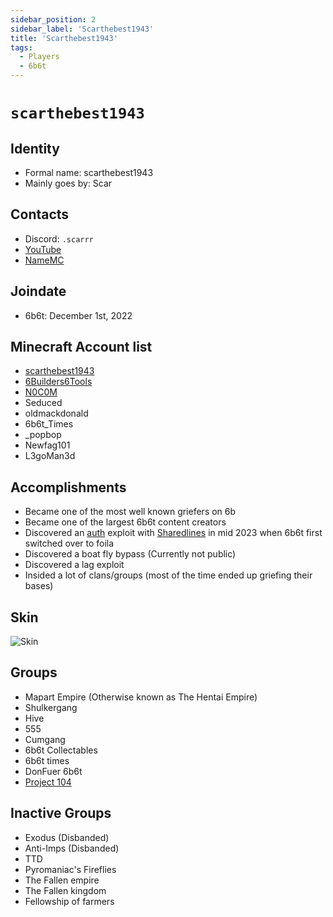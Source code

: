 ```yaml
---
sidebar_position: 2
sidebar_label: 'Scarthebest1943'
title: 'Scarthebest1943'
tags:
  - Players
  - 6b6t
---
```


# `scarthebest1943`

## Identity
* Formal name: scarthebest1943
* Mainly goes by: Scar

## Contacts
* Discord: `.scarrr`
* [YouTube]( https://youtube.com/@verification-failed)
* [NameMC](https://namemc.com/profile/scarthebest1943.1)

## Joindate
* 6b6t: December 1st, 2022

## Minecraft Account list
* [scarthebest1943](https://namemc.com/profile/scarthebest1943.1)
* [6Builders6Tools](https://namemc.com/profile/6Builders6Tools.1)
* [N0C0M](https://namemc.com/profile/N0C0M.1)
* Seduced
* oldmackdonald
* 6b6t_Times
* _popbop
* Newfag101
* L3goMan3d

## Accomplishments
* Became one of the most well known griefers on 6b
* Became one of the largest 6b6t content creators 
* Discovered an [auth](https://www.youtube.com/watch?v=rZHIQOuM0tM) exploit with [Sharedlines](../Players/sharedlines.md) in mid 2023 when 6b6t first switched over to foila
* Discovered a boat fly bypass (Currently not public)
* Discovered a lag exploit
* Insided a lot of clans/groups (most of the time ended up griefing their bases)

## Skin
![Skin](https://s.namemc.com/3d/skin/body.png?id=dd1b53c1fb347121&model=classic&theta=30&phi=21&time=90&width=100&height=200)

## Groups
* Mapart Empire (Otherwise known as The Hentai Empire)
* Shulkergang 
* Hive
* 555
* Cumgang
* 6b6t Collectables
* 6b6t times
* DonFuer 6b6t
* [Project 104](../Groups/104.md)

## Inactive Groups
* Exodus (Disbanded)
* Anti-Imps (Disbanded)
* TTD 
* Pyromaniac's Fireflies
* The Fallen empire
* The Fallen kingdom
* Fellowship of farmers
